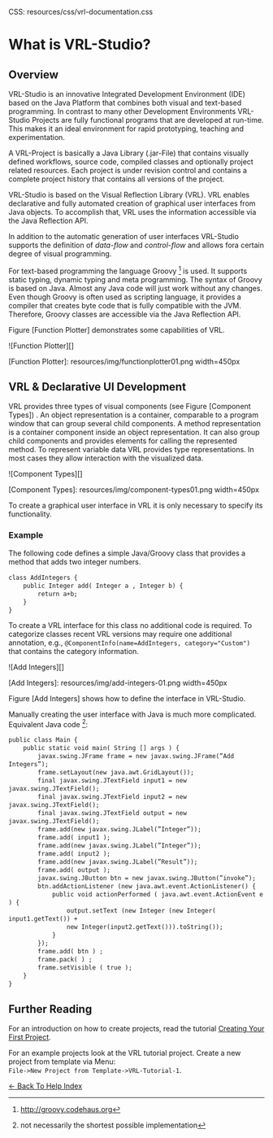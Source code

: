 CSS:	resources/css/vrl-documentation.css


# What is VRL-Studio? #

## Overview ##

VRL-Studio is an innovative Integrated Development Environment (IDE) based on the Java Platform that combines both visual and text-based programming. In contrast to many other Development Environments VRL-Studio Projects are fully functional programs that are developed at run-time. This makes it an ideal environment for rapid prototyping, teaching and experimentation.

A VRL-Project is basically a Java Library (.jar-File) that contains visually defined workflows, source code, compiled classes and optionally project related resources. Each project is under revision control and contains a complete project history that contains all versions of the project.

VRL-Studio is based on the Visual Reflection Library (VRL). VRL enables declarative and fully automated creation of graphical user interfaces from Java objects. To accomplish that, VRL uses the information accessible via the Java Reflection API.

In addition to the automatic generation of user interfaces VRL-Studio supports the definition of *data-flow* and *control-flow* and allows fora certain degree of visual programming.

For text-based programming the language Groovy [^groovy] is used. It supports static typing, dynamic typing and meta programming. The syntax of Groovy is based on Java. Almost any Java code will just work without any changes. Even though Groovy is often used as scripting language, it provides a compiler that creates byte code that is fully compatible with the JVM. Therefore, Groovy classes are accessible via the Java Reflection API.

[^groovy]: <a href=http://groovy.codehaus.org>http://groovy.codehaus.org</a>

Figure [Function Plotter] demonstrates some capabilities of VRL.

![Function Plotter][]

[Function Plotter]: resources/img/functionplotter01.png width=450px

## VRL & Declarative UI Development

VRL provides three types of visual components (see Figure [Component Types]) . An object representation is a container, comparable to a program window that can group several child components. A method representation is a container component inside an object representation. It can also group child components and provides elements for calling the represented method. To represent variable data VRL provides type representations. In most cases they allow interaction with the visualized data.

![Component Types][]

[Component Types]: resources/img/component-types01.png width=450px

To create a graphical user interface in VRL it is only necessary to specify its functionality.

### Example ###

The following code defines a simple Java/Groovy class that provides a method that adds two integer numbers.
	
	class AddIntegers {
		public Integer add( Integer a , Integer b) {
			return a+b;
		}
	}

To create a VRL interface for this class no additional code is required. To categorize classes recent VRL versions may require one additional annotation, e.g., `@ComponentInfo(name=AddIntegers, category="Custom")` that contains the category information.

![Add Integers][]

[Add Integers]: resources/img/add-integers-01.png width=450px

Figure [Add Integers] shows how to define the interface in VRL-Studio.

Manually creating the user interface with Java is much more complicated. Equivalent Java code [^not-shortest]:

	public class Main {
		public static void main( String [] args ) {
			javax.swing.JFrame frame = new javax.swing.JFrame(”Add Integers”);
			frame.setLayout(new java.awt.GridLayout());
			final javax.swing.JTextField input1 = new javax.swing.JTextField();
			final javax.swing.JTextField input2 = new javax.swing.JTextField();
			final javax.swing.JTextField output = new javax.swing.JTextField();
			frame.add(new javax.swing.JLabel(”Integer”));
			frame.add( input1 );
			frame.add(new javax.swing.JLabel(”Integer”));
			frame.add( input2 );
			frame.add(new javax.swing.JLabel(”Result”));
			frame.add( output );
			javax.swing.JButton btn = new javax.swing.JButton(”invoke”);
			btn.addActionListener (new java.awt.event.ActionListener() {
				public void actionPerformed ( java.awt.event.ActionEvent e ) {
					output.setText (new Integer (new Integer( input1.getText()) +
					new Integer(input2.getText())).toString());
				}
			});
			frame.add( btn ) ;
			frame.pack( ) ;
			frame.setVisible ( true );
	 	}
	}

[^not-shortest]: not necessarily the shortest possible implementation

## Further Reading ##

For an introduction on how to create projects, read the tutorial [Creating Your First Project](creating-your-first-project.html).

For an example projects look at the VRL tutorial project. Create a new project from template via
Menu:<br> `File->New Project from Template->VRL-Tutorial-1`.



[<- Back To Help Index](index.html)
